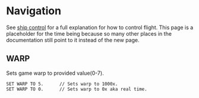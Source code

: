 
Navigation
==========

See [ship control](../../summary_topics/ship_control/index.html) for a full explanation for how to control flight.  This page is a placeholder for the time being because so many other places in the documentation still point to it instead of the new page.


## WARP

Sets game warp to provided value(0-7).

    SET WARP TO 5.      // Sets warp to 1000x.
    SET WARP TO 0.      // Sets warp to 0x aka real time.

